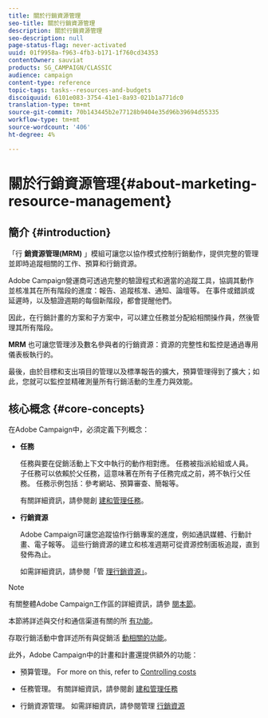 ```yaml
---
title: 關於行銷資源管理
seo-title: 關於行銷資源管理
description: 關於行銷資源管理
seo-description: null
page-status-flag: never-activated
uuid: 01f9958a-f963-4fb3-b171-1f760cd34353
contentOwner: sauviat
products: SG_CAMPAIGN/CLASSIC
audience: campaign
content-type: reference
topic-tags: tasks--resources-and-budgets
discoiquuid: 6101e083-3754-41e1-8a93-021b1a771dc0
translation-type: tm+mt
source-git-commit: 70b143445b2e77128b9404e35d96b39694d55335
workflow-type: tm+mt
source-wordcount: '406'
ht-degree: 4%

---
```



# 關於行銷資源管理{#about-marketing-resource-management}

## 簡介 {#introduction}

「行 **銷資源管理(MRM)** 」模組可讓您以協作模式控制行銷動作，提供完整的管理並即時追蹤相關的工作、預算和行銷資源。

Adobe Campaign營運商可透過完整的驗證程式和適當的追蹤工具，協調其動作並核准其在所有階段的進度：報告、追蹤核准、通知、論壇等。 在事件或錯誤或延遲時，以及驗證週期的每個新階段，都會提醒他們。

因此，在行銷計畫的方案和子方案中，可以建立任務並分配給相關操作員，然後管理其所有階段。

**MRM** 也可讓您管理涉及數名參與者的行銷資源：資源的完整性和監控是通過專用儀表板執行的。

最後，由於目標和支出項目的管理以及標準報告的擴大，預算管理得到了擴大；如此，您就可以監控並精確測量所有行銷活動的生產力與效能。

## 核心概念 {#core-concepts}

在Adobe Campaign中，必須定義下列概念：

* **任務**

   任務與要在促銷活動上下文中執行的動作相對應。 任務被指派給組或人員。 子任務可以依賴於父任務，這意味著在所有子任務完成之前，將不執行父任務。 任務示例包括：參考網站、預算審查、簡報等。

   有關詳細資訊，請參閱創 [建和管理任務](../../campaign/using/creating-and-managing-tasks.md)。

* **行銷資源**

   Adobe Campaign可讓您追蹤協作行銷專案的進度，例如通訊媒體、行動計畫、電子報等。 這些行銷資源的建立和核准週期可從資源控制面板追蹤，直到發佈為止。

   如需詳細資訊，請參閱「管 [理行銷資源」](../../campaign/using/managing-marketing-resources.md)。

>[!NOTE]
>
>有關整體Adobe Campaign工作區的詳細資訊，請參 [閱本節](../../platform/using/adobe-campaign-workspace.md)。
>  
>本節將詳述與交付和通信渠道有關的所 [有功能](../../delivery/using/steps-about-delivery-creation-steps.md)。
>
>存取行銷活動中會詳述所有與促銷活 [動相關的功能](../../campaign/using/accessing-marketing-campaigns.md)。

此外，Adobe Campaign中的計畫和計畫還提供額外的功能：

* 預算管理。 For more on this, refer to [Controlling costs](../../campaign/using/controlling-costs.md)

* 任務管理。 有關詳細資訊，請參閱創 [建和管理任務](../../campaign/using/creating-and-managing-tasks.md)

* 行銷資源管理。 如需詳細資訊，請參閱管理 [行銷資源](../../campaign/using/managing-marketing-resources.md)

